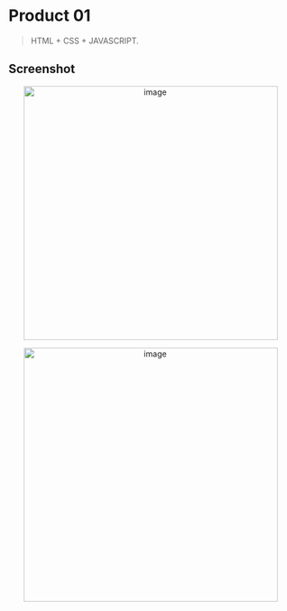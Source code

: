 # Product 01
> HTML + CSS + JAVASCRIPT.

## Screenshot

<p align="center">
    <img alt="image" src="https://github.com/Charles-Xing/Code-Practice/assets/103870566/a8cc0b8f-6493-49c8-8e9f-0502e300c3e6" width="450">
</p>
<p align="center">
    <img alt="image" src="https://github.com/Charles-Xing/Code-Practice/assets/103870566/d468e5de-f5dc-455f-8be3-8b797bfc9b5c" width="450">
</p>
